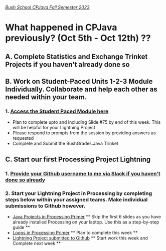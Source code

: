 [_Bush School CPJava Fall Semester 2023_](https://chandrunarayan.github.io/cpjava/)

# What happened in CPJava previously? (Oct 5th - Oct 12th) ??

## A. Complete Statistics and Exchange Trinket Projects if you haven't already done so

## B. Work on Student-Paced Units 1-2-3 Module Individually. Collaborate and help each other as needed within your team.

### 1. [Access the Student Paced Module here](https://app.peardeck.com/student/tixodenzx) 
* Plan to complete upto and including Slide #75 by end of this week. This will be helpful for your Lightning Project
* Please respond to prompts from the session by providing answers as requested
* Complete and Submit the BushGrades.Java Trinket 

## C. Start our first Processing Project Lightning

### 1. [Provide your Github username to me via Slack if you haven't done so already](https://app.slack.com/client/TTS9Y46VC)

### 2. Start your Lightning Project in Processing by completing steps below within your assigned teams. Make individual submissions to Github however.

* [Java Projects in Processing Primer](https://docs.google.com/presentation/d/1-v54sjlDWhh2NRTpCfKCnjfjBkRb68b5VSSColeW920/edit) ** Skip the first 6 slides as you have already installed Processing on your laptop. Use this as a step-by-step guide **
* [Loops in Processing Primer](https://docs.google.com/document/d/1YdJtQQWZ2Ii8TG-9FyqizUkCkasd9pfta5MkGjKJGHU/edit) ** Plan to complete this week **
* [Lightning Project submitted to Github](https://github.com/chandrunarayan/Lightning#lightning-project-for-cpjava-class) ** Start work this week and Complete next week **

